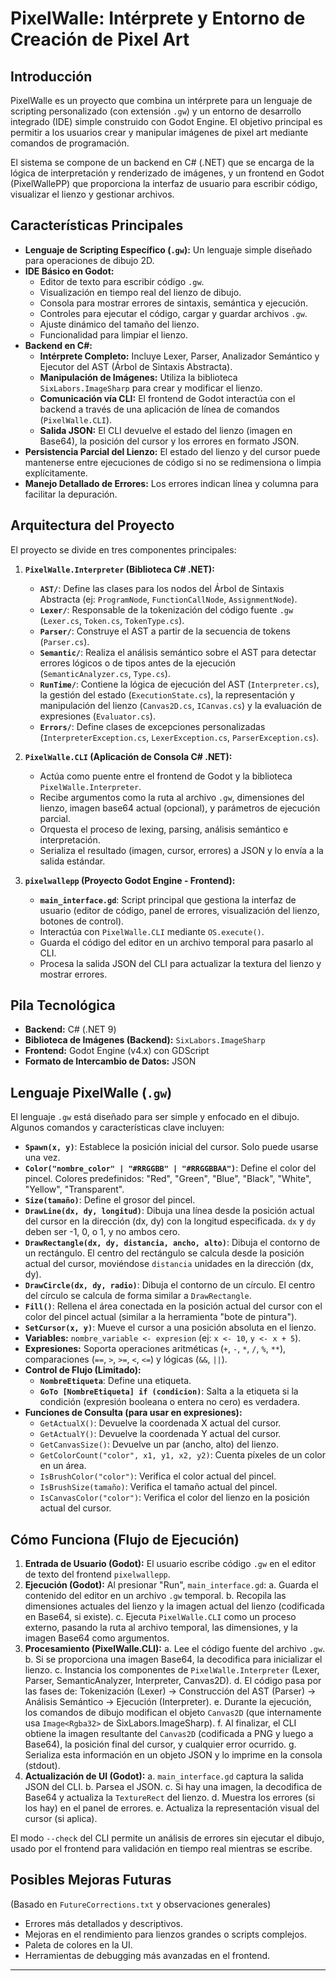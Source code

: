 # PixelWalle: Intérprete y Entorno de Creación de Pixel Art

## Introducción

PixelWalle es un proyecto que combina un intérprete para un lenguaje de scripting personalizado (con extensión `.gw`) y un entorno de desarrollo integrado (IDE) simple construido con Godot Engine. El objetivo principal es permitir a los usuarios crear y manipular imágenes de pixel art mediante comandos de programación.

El sistema se compone de un backend en C# (.NET) que se encarga de la lógica de interpretación y renderizado de imágenes, y un frontend en Godot (PixelWallePP) que proporciona la interfaz de usuario para escribir código, visualizar el lienzo y gestionar archivos.

## Características Principales

*   **Lenguaje de Scripting Específico (`.gw`):** Un lenguaje simple diseñado para operaciones de dibujo 2D.
*   **IDE Básico en Godot:**
    *   Editor de texto para escribir código `.gw`.
    *   Visualización en tiempo real del lienzo de dibujo.
    *   Consola para mostrar errores de sintaxis, semántica y ejecución.
    *   Controles para ejecutar el código, cargar y guardar archivos `.gw`.
    *   Ajuste dinámico del tamaño del lienzo.
    *   Funcionalidad para limpiar el lienzo.
*   **Backend en C#:**
    *   **Intérprete Completo:** Incluye Lexer, Parser, Analizador Semántico y Ejecutor del AST (Árbol de Sintaxis Abstracta).
    *   **Manipulación de Imágenes:** Utiliza la biblioteca `SixLabors.ImageSharp` para crear y modificar el lienzo.
    *   **Comunicación vía CLI:** El frontend de Godot interactúa con el backend a través de una aplicación de línea de comandos (`PixelWalle.CLI`).
    *   **Salida JSON:** El CLI devuelve el estado del lienzo (imagen en Base64), la posición del cursor y los errores en formato JSON.
*   **Persistencia Parcial del Lienzo:** El estado del lienzo y del cursor puede mantenerse entre ejecuciones de código si no se redimensiona o limpia explícitamente.
*   **Manejo Detallado de Errores:** Los errores indican línea y columna para facilitar la depuración.

## Arquitectura del Proyecto

El proyecto se divide en tres componentes principales:

1.  **`PixelWalle.Interpreter` (Biblioteca C# .NET):**
    *   **`AST/`**: Define las clases para los nodos del Árbol de Sintaxis Abstracta (ej: `ProgramNode`, `FunctionCallNode`, `AssignmentNode`).
    *   **`Lexer/`**: Responsable de la tokenización del código fuente `.gw` (`Lexer.cs`, `Token.cs`, `TokenType.cs`).
    *   **`Parser/`**: Construye el AST a partir de la secuencia de tokens (`Parser.cs`).
    *   **`Semantic/`**: Realiza el análisis semántico sobre el AST para detectar errores lógicos o de tipos antes de la ejecución (`SemanticAnalyzer.cs`, `Type.cs`).
    *   **`RunTime/`**: Contiene la lógica de ejecución del AST (`Interpreter.cs`), la gestión del estado (`ExecutionState.cs`), la representación y manipulación del lienzo (`Canvas2D.cs`, `ICanvas.cs`) y la evaluación de expresiones (`Evaluator.cs`).
    *   **`Errors/`**: Define clases de excepciones personalizadas (`InterpreterException.cs`, `LexerException.cs`, `ParserException.cs`).

2.  **`PixelWalle.CLI` (Aplicación de Consola C# .NET):**
    *   Actúa como puente entre el frontend de Godot y la biblioteca `PixelWalle.Interpreter`.
    *   Recibe argumentos como la ruta al archivo `.gw`, dimensiones del lienzo, imagen base64 actual (opcional), y parámetros de ejecución parcial.
    *   Orquesta el proceso de lexing, parsing, análisis semántico e interpretación.
    *   Serializa el resultado (imagen, cursor, errores) a JSON y lo envía a la salida estándar.

3.  **`pixelwallepp` (Proyecto Godot Engine - Frontend):**
    *   **`main_interface.gd`**: Script principal que gestiona la interfaz de usuario (editor de código, panel de errores, visualización del lienzo, botones de control).
    *   Interactúa con `PixelWalle.CLI` mediante `OS.execute()`.
    *   Guarda el código del editor en un archivo temporal para pasarlo al CLI.
    *   Procesa la salida JSON del CLI para actualizar la textura del lienzo y mostrar errores.

## Pila Tecnológica

*   **Backend:** C# (.NET 9)
*   **Biblioteca de Imágenes (Backend):** `SixLabors.ImageSharp`
*   **Frontend:** Godot Engine (v4.x) con GDScript
*   **Formato de Intercambio de Datos:** JSON

## Lenguaje PixelWalle (`.gw`)

El lenguaje `.gw` está diseñado para ser simple y enfocado en el dibujo. Algunos comandos y características clave incluyen:

*   **`Spawn(x, y)`**: Establece la posición inicial del cursor. Solo puede usarse una vez.
*   **`Color("nombre_color" | "#RRGGBB" | "#RRGGBBAA")`**: Define el color del pincel. Colores predefinidos: "Red", "Green", "Blue", "Black", "White", "Yellow", "Transparent".
*   **`Size(tamaño)`**: Define el grosor del pincel.
*   **`DrawLine(dx, dy, longitud)`**: Dibuja una línea desde la posición actual del cursor en la dirección (dx, dy) con la longitud especificada. `dx` y `dy` deben ser -1, 0, o 1, y no ambos cero.
*   **`DrawRectangle(dx, dy, distancia, ancho, alto)`**: Dibuja el contorno de un rectángulo. El centro del rectángulo se calcula desde la posición actual del cursor, moviéndose `distancia` unidades en la dirección (dx, dy).
*   **`DrawCircle(dx, dy, radio)`**: Dibuja el contorno de un círculo. El centro del círculo se calcula de forma similar a `DrawRectangle`.
*   **`Fill()`**: Rellena el área conectada en la posición actual del cursor con el color del pincel actual (similar a la herramienta "bote de pintura").
*   **`SetCursor(x, y)`**: Mueve el cursor a una posición absoluta en el lienzo.
*   **Variables:** `nombre_variable <- expresion` (ej: `x <- 10`, `y <- x + 5`).
*   **Expresiones:** Soporta operaciones aritméticas (`+`, `-`, `*`, `/`, `%`, `**`), comparaciones (`==`, `>`, `>=`, `<`, `<=`) y lógicas (`&&`, `||`).
*   **Control de Flujo (Limitado):**
    *   **`NombreEtiqueta`**: Define una etiqueta.
    *   **`GoTo [NombreEtiqueta] if (condicion)`**: Salta a la etiqueta si la condición (expresión booleana o entera no cero) es verdadera.
*   **Funciones de Consulta (para usar en expresiones):**
    *   `GetActualX()`: Devuelve la coordenada X actual del cursor.
    *   `GetActualY()`: Devuelve la coordenada Y actual del cursor.
    *   `GetCanvasSize()`: Devuelve un par (ancho, alto) del lienzo.
    *   `GetColorCount("color", x1, y1, x2, y2)`: Cuenta píxeles de un color en un área.
    *   `IsBrushColor("color")`: Verifica el color actual del pincel.
    *   `IsBrushSize(tamaño)`: Verifica el tamaño actual del pincel.
    *   `IsCanvasColor("color")`: Verifica el color del lienzo en la posición actual del cursor.

## Cómo Funciona (Flujo de Ejecución)

1.  **Entrada de Usuario (Godot):** El usuario escribe código `.gw` en el editor de texto del frontend `pixelwallepp`.
2.  **Ejecución (Godot):** Al presionar "Run", `main_interface.gd`:
    a.  Guarda el contenido del editor en un archivo `.gw` temporal.
    b.  Recopila las dimensiones actuales del lienzo y la imagen actual del lienzo (codificada en Base64, si existe).
    c.  Ejecuta `PixelWalle.CLI` como un proceso externo, pasando la ruta al archivo temporal, las dimensiones, y la imagen Base64 como argumentos.
3.  **Procesamiento (PixelWalle.CLI):**
    a.  Lee el código fuente del archivo `.gw`.
    b.  Si se proporciona una imagen Base64, la decodifica para inicializar el lienzo.
    c.  Instancia los componentes de `PixelWalle.Interpreter` (Lexer, Parser, SemanticAnalyzer, Interpreter, Canvas2D).
    d.  El código pasa por las fases de: Tokenización (Lexer) -> Construcción del AST (Parser) -> Análisis Semántico -> Ejecución (Interpreter).
    e.  Durante la ejecución, los comandos de dibujo modifican el objeto `Canvas2D` (que internamente usa `Image<Rgba32>` de SixLabors.ImageSharp).
    f.  Al finalizar, el CLI obtiene la imagen resultante del `Canvas2D` (codificada a PNG y luego a Base64), la posición final del cursor, y cualquier error ocurrido.
    g.  Serializa esta información en un objeto JSON y lo imprime en la consola (stdout).
4.  **Actualización de UI (Godot):**
    a.  `main_interface.gd` captura la salida JSON del CLI.
    b.  Parsea el JSON.
    c.  Si hay una imagen, la decodifica de Base64 y actualiza la `TextureRect` del lienzo.
    d.  Muestra los errores (si los hay) en el panel de errores.
    e.  Actualiza la representación visual del cursor (si aplica).

El modo `--check` del CLI permite un análisis de errores sin ejecutar el dibujo, usado por el frontend para validación en tiempo real mientras se escribe.

## Posibles Mejoras Futuras

(Basado en `FutureCorrections.txt` y observaciones generales)

*   Errores más detallados y descriptivos.
*   Mejoras en el rendimiento para lienzos grandes o scripts complejos.
*   Paleta de colores en la UI.
*   Herramientas de debugging más avanzadas en el frontend.

---

